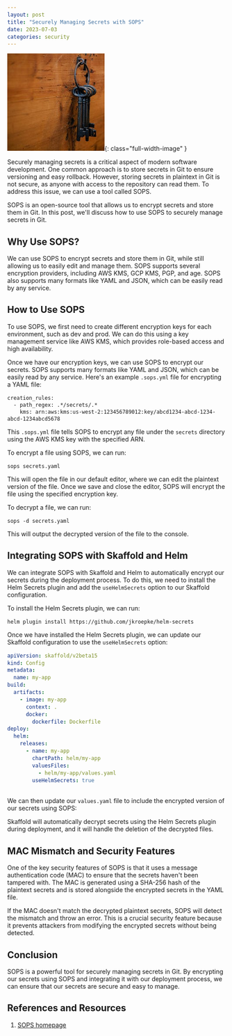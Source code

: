 ```yaml
---
layout: post
title: "Securely Managing Secrets with SOPS"
date: 2023-07-03
categories: security
---
```

![Keys](/assets/images/key_sops.jpg){: class="full-width-image" }






Securely managing secrets is a critical aspect of modern software development. One common approach is to store secrets in Git to ensure versioning and easy rollback. However, storing secrets in plaintext in Git is not secure, as anyone with access to the repository can read them. To address this issue, we can use a tool called SOPS.

SOPS is an open-source tool that allows us to encrypt secrets and store them in Git. In this post, we'll discuss how to use SOPS to securely manage secrets in Git.

## Why Use SOPS?

We can use SOPS to encrypt secrets and store them in Git, while still allowing us to easily edit and manage them. SOPS supports several encryption providers, including AWS KMS, GCP KMS, PGP, and age. SOPS also supports many formats like YAML and JSON, which can be easily read by any service.

## How to Use SOPS

To use SOPS, we first need to create different encryption keys for each environment, such as dev and prod. We can do this using a key management service like AWS KMS, which provides role-based access and high availability.

Once we have our encryption keys, we can use SOPS to encrypt our secrets. SOPS supports many formats like YAML and JSON, which can be easily read by any service. Here's an example `.sops.yml` file for encrypting a YAML file:

```
creation_rules:
  - path_regex: .*/secrets/.*
    kms: arn:aws:kms:us-west-2:123456789012:key/abcd1234-abcd-1234-abcd-1234abcd5678
```

This `.sops.yml` file tells SOPS to encrypt any file under the `secrets` directory using the AWS KMS key with the specified ARN.

To encrypt a file using SOPS, we can run:

```
sops secrets.yaml
```

This will open the file in our default editor, where we can edit the plaintext version of the file. Once we save and close the editor, SOPS will encrypt the file using the specified encryption key.

To decrypt a file, we can run:

```
sops -d secrets.yaml
```

This will output the decrypted version of the file to the console.

## Integrating SOPS with Skaffold and Helm

We can integrate SOPS with Skaffold and Helm to automatically encrypt our secrets during the deployment process. To do this, we need to install the Helm Secrets plugin and add the `useHelmSecrets` option to our Skaffold configuration.

To install the Helm Secrets plugin, we can run:

```
helm plugin install https://github.com/jkroepke/helm-secrets
```

Once we have installed the Helm Secrets plugin, we can update our Skaffold configuration to use the `useHelmSecrets` option:

```yaml
apiVersion: skaffold/v2beta15
kind: Config
metadata:
  name: my-app
build:
  artifacts:
    - image: my-app
      context: .
      docker:
        dockerfile: Dockerfile
deploy:
  helm:
    releases:
      - name: my-app
        chartPath: helm/my-app
        valuesFiles:
          - helm/my-app/values.yaml
        useHelmSecrets: true
    
```


We can then update our `values.yaml` file to include the encrypted version of our secrets using SOPS:

Skaffold will automatically decrypt secrets using the Helm Secrets plugin during deployment, and it will handle the deletion of the decrypted files.

## MAC Mismatch and Security Features

One of the key security features of SOPS is that it uses a message authentication code (MAC) to ensure that the secrets haven't been tampered with. The MAC is generated using a SHA-256 hash of the plaintext secrets and is stored alongside the encrypted secrets in the YAML file.

If the MAC doesn't match the decrypted plaintext secrets, SOPS will detect the mismatch and throw an error. This is a crucial security feature because it prevents attackers from modifying the encrypted secrets without being detected.

## Conclusion

SOPS is a powerful tool for securely managing secrets in Git. By encrypting our secrets using SOPS and integrating it with our deployment process, we can ensure that our secrets are secure and easy to manage.

## References and Resources

1. [SOPS homepage](https://github.com/mozilla/sops)
